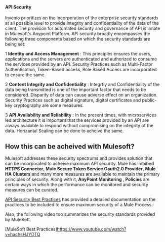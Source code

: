 
#### API Security

Invenio prioritizes on  the incorporation of the enterprise security standards at all possible level to provide integrity and confidentiality of the data of the client. The provision for automated security and governance of API is innate in Mulesoft's Anypoint Platform. API security broadly encompasses the following three components based on which the security standards are being set:

1 **Identity and Access Management** : This principles ensures the users, applications and the servers are authenticated and authorized to consume the services provided by an API. Security Practices such as Multi-Factor Authentication, Token-Based access, Role Based Access are incorporated to ensure the same.

2 **Content Integrity and Confidentiality** : Integrtiy and Confidentiality of the data being transmitted is one of the important factor that needs to be considered. Disparity of data can cause adverse effect on an organization. Security Practices such as digital signature, digital certificates and public-key cryptography are some measures. 

3 **API Availability and Reliability** : In the present times, with microservices led architecture it is important that the services provided by an API are always available to respond without compromising on the integrity of the data. Horizantal Scaling can be done to acheive the same.


## How this can be acheived with Mulesoft?

Mulesoft addresses these security spectrums and provides solution that can be incorporated to acheive maximum API security. Mule has imbibed **HTTPS Connector**, **Mule Secure Token Service Oauth2.0 Provider**, **Mule HA Clusters** and many more measures are available to maintain the primary principles of security. Along with it, **AnyPoint Monitoring** , **Policies** are certain ways in which the performance can be monitored and security measures can be curated.

[API Security Best Practices](https://www.mulesoft.com/lp/whitepaper/api/protect-apis) has provided a detailed documentation on the practices to be included to ensure maximum security of a Mule Process.

Also, the following video too summarizes the security standards provided by MuleSoft.

[MuleSoft Best Practices]<https://www.youtube.com/watch?v=hachsHJYDTQ>
